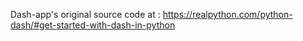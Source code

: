 Dash-app's original source code at : https://realpython.com/python-dash/#get-started-with-dash-in-python
